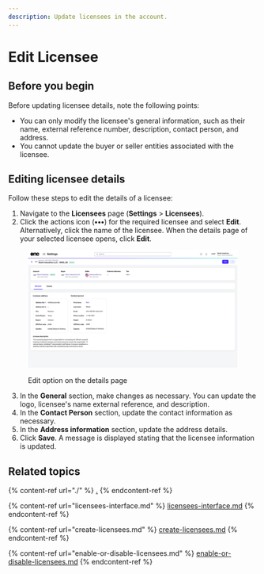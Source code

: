 ```yaml
---
description: Update licensees in the account.
---
```


# Edit Licensee

## Before you begin

Before updating licensee details, note the following points:

* You can only modify the licensee's general information, such as their name, external reference number, description, contact person, and address.&#x20;
* You cannot update the buyer or seller entities associated with the licensee.

## Editing licensee details

Follow these steps to edit the details of a licensee:

1. Navigate to the **Licensees** page (**Settings** > **Licensees**).&#x20;
2. Click the actions icon (**•••**) for the required licensee and select **Edit**. Alternatively, click the name of the licensee. When the details page of your selected licensee opens, click **Edit**.&#x20;

<figure><img src="../../../.gitbook/assets/image (912).png" alt=""><figcaption><p>Edit option on the details page</p></figcaption></figure>

3. In the **General** section, make changes as necessary. You can update the logo, licensee's name external reference, and description.
4. In the **Contact Person** section, update the contact information as necessary.
5. In the **Address information** section, update the address details.
6. Click **Save**. A message is displayed stating that the licensee information is updated.&#x20;

## Related topics

{% content-ref url="./" %}
[.](./)
{% endcontent-ref %}

{% content-ref url="licensees-interface.md" %}
[licensees-interface.md](licensees-interface.md)
{% endcontent-ref %}

{% content-ref url="create-licensees.md" %}
[create-licensees.md](create-licensees.md)
{% endcontent-ref %}

{% content-ref url="enable-or-disable-licensees.md" %}
[enable-or-disable-licensees.md](enable-or-disable-licensees.md)
{% endcontent-ref %}

